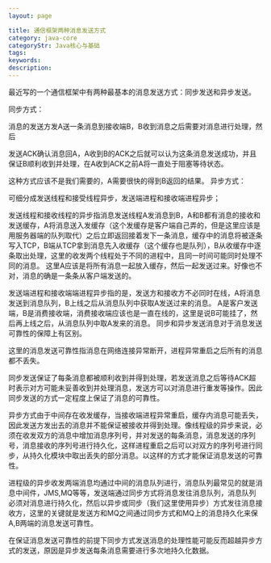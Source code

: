 ```yaml
---
layout: page

title: 通信框架两种消息发送方式
category: java-core
categoryStr: Java核心与基础
tags: 
keywords: 
description: 
---
```




最近写的一个通信框架中有两种最基本的消息发送方式：同步发送和异步发送。

同步方式：

消息的发送方发A送一条消息到接收端B，B收到消息之后需要对消息进行处理，然后

发送ACK确认消息回A，A收到B的ACK之后就可以认为这条消息发送成功，并且保证B顺利收到并处理，在A收到ACK之前A将一直处于阻塞等待状态。

这种方式应该不是我们需要的，A需要很快的得到B返回的结果。
异步方式：

可细分成发送线程和接受线程异步，发送端进程和接收端进程异步；

发送线程和接收线程的异步指消息发送线程A发消息到B，A和B都有消息的接收和发送缓存，A将消息送入发缓存（这个发缓存是客户端自己弄的，但是这里应该是用服务器端的队列取代）之后立即返回接着发下一条消息，缓存中的消息将被逐条写入TCP，B端从TCP拿到消息先入收缓存（这个缓存也是队列），B从收缓存中逐条取出处理，这里的收发两个线程处于不同的进程中，且同一时间可能同时处理不同的消息。
这里A应该是将所有消息一起放入缓存，然后一起发送过来。好像也不对，消息的确是一条条从客户端发送的。


发送端进程和接收端端进程异步指的是，发送方和接收方不必同时在线，A将消息发送到消息队列，B上线之后从消息队列中获取A发送过来的消息。
A是客户发送端，B是消费接收端，消费接收端应该也是一直在线的，这里是说B可能挂了，然后再上线之后，从消息队列中取A发来的消息。
同步和异步发送消息对于消息发送可靠性的保障上有区别。

这里的消息发送可靠性指消息在网络连接异常断开，进程异常重启之后所有的消息都不丢失。

同步发送保证了每条消息都被顺利收到并得到处理，若发送消息之后等待ACK超时表示对方可能未妥善收到并处理消息，发送方可以对消息进行重发等操作。因此同步发送的方式一定程度上保证了消息的可靠性。

异步方式由于中间存在收发缓存，当接收端进程异常重启，缓存内消息可能丢失，因此发送方发出去的消息并不能保证被接收并得到处理。像线程级的异步来说，必须在收发双方的消息中增加消息序列号，并对发送的每条消息，消息发送的序列号，消息接收的序列号进行持久化，这样进程重启之后可以对双方的序列号进行同步，从持久化模块中取出丢失的部分消息。以这样的方式才能保证消息发送的可靠性。

进程级的异步收发两端消息均通过中间的消息队列进行，消息队列最常见的就是消息中间件，JMS,MQ等等，发送端通过同步方式将消息发往消息队列，消息队列必须对消息进行持久化，然后以异步或同步（我们这里使用异步）方式发往消息接收方，这里的关键就是发送方和MQ之间通过同步方式和MQ上的消息持久化来保A,B两端的消息发送可靠性。

在保证消息发送可靠性的前提下同步方式发送消息的处理性能可能反而超越异步方式的发送，原因是异步发送每条消息需要进行多次地持久化数据。



